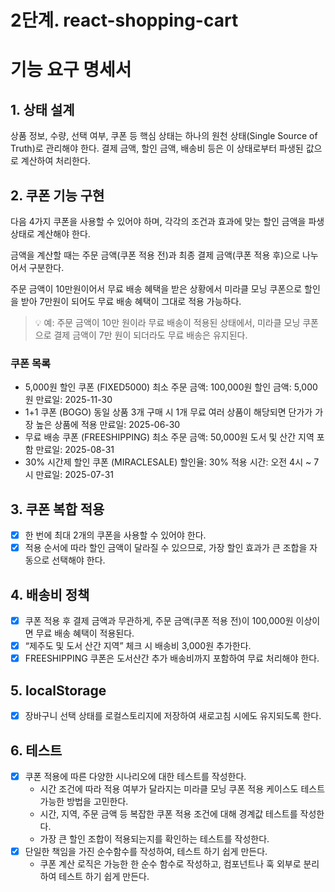 # 2단계. react-shopping-cart

# 기능 요구 명세서

## 1. 상태 설계

상품 정보, 수량, 선택 여부, 쿠폰 등 핵심 상태는 하나의 원천 상태(Single Source of Truth)로 관리해야 한다.
결제 금액, 할인 금액, 배송비 등은 이 상태로부터 파생된 값으로 계산하여 처리한다.

## 2. 쿠폰 기능 구현

다음 4가지 쿠폰을 사용할 수 있어야 하며, 각각의 조건과 효과에 맞는 할인 금액을 파생 상태로 계산해야 한다.

금액을 계산할 때는 주문 금액(쿠폰 적용 전)과 최종 결제 금액(쿠폰 적용 후)으로 나누어서 구분한다.

주문 금액이 10만원이어서 무료 배송 혜택을 받은 상황에서 미라클 모닝 쿠폰으로 할인을 받아 7만원이 되어도 무료 배송 혜택이 그대로 적용 가능하다.

> 💡 예: 주문 금액이 10만 원이라 무료 배송이 적용된 상태에서,
> 미라클 모닝 쿠폰으로 결제 금액이 7만 원이 되더라도 무료 배송은 유지된다.

### 쿠폰 목록

- 5,000원 할인 쿠폰 (FIXED5000)
  최소 주문 금액: 100,000원
  할인 금액: 5,000원
  만료일: 2025-11-30
- 1+1 쿠폰 (BOGO)
  동일 상품 3개 구매 시 1개 무료
  여러 상품이 해당되면 단가가 가장 높은 상품에 적용
  만료일: 2025-06-30
- 무료 배송 쿠폰 (FREESHIPPING)
  최소 주문 금액: 50,000원
  도서 및 산간 지역 포함
  만료일: 2025-08-31
- 30% 시간제 할인 쿠폰 (MIRACLESALE)
  할인율: 30%
  적용 시간: 오전 4시 ~ 7시
  만료일: 2025-07-31

## 3. 쿠폰 복합 적용

- [x] 한 번에 최대 2개의 쿠폰을 사용할 수 있어야 한다.
- [x] 적용 순서에 따라 할인 금액이 달라질 수 있으므로, 가장 할인 효과가 큰 조합을 자동으로 선택해야 한다.

## 4. 배송비 정책

- [x] 쿠폰 적용 후 결제 금액과 무관하게, 주문 금액(쿠폰 적용 전)이 100,000원 이상이면 무료 배송 혜택이 적용된다.
- [x] “제주도 및 도서 산간 지역” 체크 시 배송비 3,000원 추가한다.
- [x] FREESHIPPING 쿠폰은 도서산간 추가 배송비까지 포함하여 무료 처리해야 한다.

## 5. localStorage

- [x] 장바구니 선택 상태를 로컬스토리지에 저장하여 새로고침 시에도 유지되도록 한다.

## 6. 테스트

- [x] 쿠폰 적용에 따른 다양한 시나리오에 대한 테스트를 작성한다.
  - 시간 조건에 따라 적용 여부가 달라지는 미라클 모닝 쿠폰 적용 케이스도 테스트 가능한 방법을 고민한다.
  - 시간, 지역, 주문 금액 등 복잡한 쿠폰 적용 조건에 대해 경계값 테스트를 작성한다.
  - 가장 큰 할인 조합이 적용되는지를 확인하는 테스트를 작성한다.
- [x] 단일한 책임을 가진 순수함수를 작성하여, 테스트 하기 쉽게 만든다.
  - 쿠폰 계산 로직은 가능한 한 순수 함수로 작성하고, 컴포넌트나 훅 외부로 분리하여 테스트 하기 쉽게 만든다.
